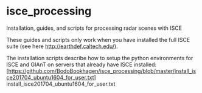 # isce_processing
Installation, guides, and scripts for processing radar scenes with ISCE

These guides and scripts only work when you have installed the full ISCE suite (see here http://earthdef.caltech.edu/).

The installation scripts describe how to setup the python environments for ISCE and GIAnT on servers that already have ISCE installed: [https://github.com/BodoBookhagen/isce_processing/blob/master/install_isce201704_ubuntu1604_for_user.txt] install_isce201704_ubuntu1604_for_user.txt
